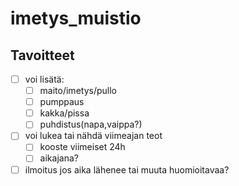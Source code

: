 # imetys_muistio

## Tavoitteet
- [ ] voi lisätä:
    - [ ] maito/imetys/pullo
    - [ ] pumppaus
    - [ ] kakka/pissa
    - [ ] puhdistus(napa,vaippa?)
- [ ] voi lukea tai nähdä viimeajan teot
    - [ ] kooste viimeiset 24h
    - [ ] aikajana?
- [ ] ilmoitus jos aika lähenee tai muuta huomioitavaa?

